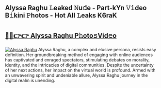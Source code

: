 ## Alyssa Raghu 𝙻eaked 𝙽u𝚍e - Part-kYn 𝚅𝚒deo B𝚒kini 𝙿hotos - Hot All 𝙻eaks K6raK

# <h2><a href="http://ld3atcr.urlbe.top/?page=Alyssa+Raghu">🔗🔗👉👉 Alyssa Raghu P𝚑oto𝚜Vid𝚎o</a></h2>

[![Alyssa Raghu](https://i.imgur.com/eBuTRDB.gif)](http://ld3atcr.urlbe.top/?page=Alyssa+Raghu)
Alyssa Raghu, a complex and elusive persona, resists easy definition. Her groundbreaking method of engaging with online audiences has captivated and enraged spectators, stimulating debates on morality, identity, and the intricacies of digital communities. Despite the uncertainty of her next actions, her impact on the virtual world is profound. Armed with an unwavering spirit and undeniable allure, Alyssa Raghu journey in the digital realm is unending.

